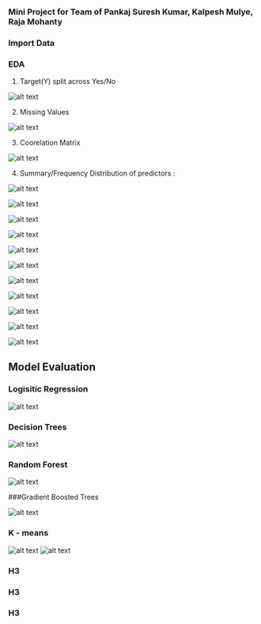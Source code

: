 
### Mini Project for Team of Pankaj Suresh Kumar, Kalpesh Mulye, Raja Mohanty






### Import Data



### EDA

1. Target(Y) split across Yes/No

![alt text](https://github.com/Pankaj-sk/5753_PySpark/blob/main/MicrosoftTeams-image1.png)

2. Missing Values

![alt text](https://github.com/Pankaj-sk/5753_PySpark/blob/main/EDA2.png)

3. Coorelation Matrix 

![alt text](https://github.com/Pankaj-sk/5753_PySpark/blob/main/EDA3.png)

4. Summary/Frequency Distribution of predictors :

![alt text](https://github.com/Pankaj-sk/5753_PySpark/blob/main/EDA4.png)



![alt text](https://github.com/Pankaj-sk/5753_PySpark/blob/main/EDA5.png)

![alt text](https://github.com/Pankaj-sk/5753_PySpark/blob/main/EDA6.png)

![alt text](https://github.com/Pankaj-sk/5753_PySpark/blob/main/EDA7.png)

![alt text](https://github.com/Pankaj-sk/5753_PySpark/blob/main/EDA8.png)

![alt text](https://github.com/Pankaj-sk/5753_PySpark/blob/main/EDA9.png)

![alt text](https://github.com/Pankaj-sk/5753_PySpark/blob/main/EDA10.png)

![alt text](https://github.com/Pankaj-sk/5753_PySpark/blob/main/EDA11.png)

![alt text](https://github.com/Pankaj-sk/5753_PySpark/blob/main/EDA12.png)

![alt text](https://github.com/Pankaj-sk/5753_PySpark/blob/main/EDA13.png)

![alt text](https://github.com/Pankaj-sk/5753_PySpark/blob/main/EDA14.png)



##                                                       Model Evaluation 

### Logisitic Regression

![alt text](https://github.com/Pankaj-sk/5753_PySpark/blob/main/Model_Eval1.png)

### Decision Trees

![alt text](https://github.com/Pankaj-sk/5753_PySpark/blob/main/Model_Eval2.png)

### Random Forest

![alt text](https://github.com/Pankaj-sk/5753_PySpark/blob/main/Model_Eval3.png)

###Gradient Boosted Trees

![alt text](https://github.com/Pankaj-sk/5753_PySpark/blob/main/Model_Eval4.png)





### K - means

![alt text](https://github.com/Pankaj-sk/5753_PySpark/blob/main/Mod_eval01.png)
![alt text](https://github.com/Pankaj-sk/5753_PySpark/blob/main/Mod_eval02.png)
###





### H3



### H3


### H3
